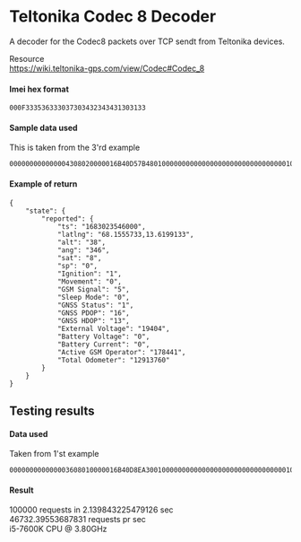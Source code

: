 # Teltonika Codec 8 Decoder
A decoder for the Codec8 packets over TCP sendt from Teltonika devices.

Resource  
https://wiki.teltonika-gps.com/view/Codec#Codec_8  



#### Imei hex format
```
000F333536333037303432343431303133
```

#### Sample data used
This is taken from the 3'rd example
```
000000000000004308020000016B40D57B480100000000000000000000000000000001010101000000000000016B40D5C198010000000000000000000000000000000101010101000000020000252C
```

#### Example of return
```
{
	"state": {
		"reported": {
			"ts": "1683023546000",
			"latlng": "68.1555733,13.6199133",
			"alt": "38",
			"ang": "346",
			"sat": "8",
			"sp": "0",
			"Ignition": "1",
			"Movement": "0",
			"GSM Signal": "5",
			"Sleep Mode": "0",
			"GNSS Status": "1",
			"GNSS PDOP": "16",
			"GNSS HDOP": "13",
			"External Voltage": "19404",
			"Battery Voltage": "0",
			"Battery Current": "0",
			"Active GSM Operator": "178441",
			"Total Odometer": "12913760"
		}
	}
}
```

## Testing results

#### Data used
Taken from 1'st example
```
000000000000003608010000016B40D8EA30010000000000000000000000000000000105021503010101425E0F01F10000601A014E0000000000000000010000C7CF
```

#### Result
100000 requests in 2.139843225479126 sec  
46732.39553687831 requests pr sec  
i5-7600K CPU @ 3.80GHz